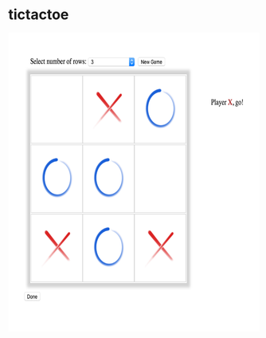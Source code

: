 # tictactoe
<img src="https://github.com/ClarabelleCheng-Yue/tictactoe/blob/master/assets/gameplay.png" width="662" height="600" />
